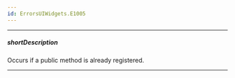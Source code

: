 ```yaml
---
id: ErrorsUIWidgets.E1005
---
```

---
##### shortDescription
Occurs if a public method is already registered.

---
